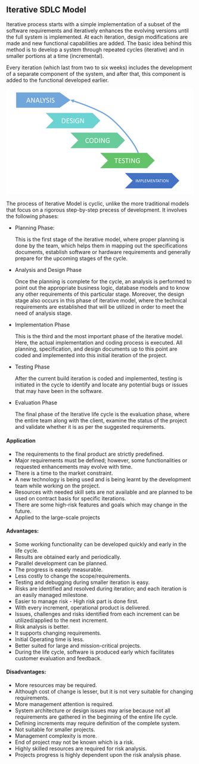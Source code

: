 ## Iterative SDLC Model
Iterative process starts with a simple implementation of a subset of the software requirements and iteratively enhances the evolving versions until the full system is implemented. At each iteration, design modifications are made and new functional capabilities are added. The basic idea behind this method is to develop a system through repeated cycles (iterative) and in smaller portions at a time (incremental).

Every iteration (which last from two to six weeks) includes the development of a separate component of the system, and after that, this component is added to the functional developed earlier.

![sdlc_iterative_model](../images/sdlc_iterative_model.png)

The process of Iterative Model is cyclic, unlike the more traditional models that focus on a rigorous step-by-step precess of development. It involves the following phases:
* Planning Phase:

    This is the first stage of the iterative model, where proper planning is done by the team, which helps them in mapping out the specifications documents, establish software or hardware requirements and generally prepare for the upcoming stages of the cycle.

* Analysis and Design Phase

    Once the planning is complete for the cycle, an analysis is performed to point out the appropriate business logic, database models and to know any other requirements of this particular stage. Moreover, the design stage also occurs in this phase of iterative model, where the technical requirements are established that will be utilized in order to meet the need of analysis stage.

* Implementation Phase

    This is the third and the most important phase of the iterative model. Here, the actual implementation and coding process is executed. All planning, specification, and design documents up to this point are coded and implemented into this initial iteration of the project.

* Testing Phase

    After the current build iteration is coded and implemented, testing is initiated in the cycle to identify and locate any potential bugs or issues that may have been in the software.

* Evaluation Phase

    The final phase of the Iterative life cycle is the evaluation phase, where the entire team along with the client, examine the status of the project and validate whether it is as per the suggested requirements.

#### Application
* The requirements to the final product are strictly predefined.
* Major requirements must be defined; however, some functionalities or requested enhancements may evolve with time.
* There is a time to the market constraint.
* A new technology is being used and is being learnt by the development team while working on the project.
* Resources with needed skill sets are not available and are planned to be used on contract basis for specific iterations.
* There are some high-risk features and goals which may change in the future.
* Applied to the large-scale projects

#### Advantages:
* Some working functionality can be developed quickly and early in the life cycle.
* Results are obtained early and periodically.
* Parallel development can be planned.
* The progress is easely measurable.
* Less costly to change the scope/requirements.
* Testing and debugging during smaller iteration is easy.
* Risks are identified and resolved during iteration; and each iteration is an easily managed milestone.
* Easier to manage risk - High risk part is done first.
* With every increment, operational product is delivered.
* Issues, challenges and risks identified from each increment can be utilized/applied to the next increment.
* Risk analysis is better.
* It supports changing requirements.
* Initial Operating time is less.
* Better suited for large and mission-critical projects.
* During the life cycle, software is produced early which facilitates customer evaluation and feedback.

#### Disadvantages:
* More resources may be required.
* Although cost of change is lesser, but it is not very suitable for changing requirements.
* More management attention is required.
* System architecture or design issues may arise because not all requirements are gathered in the beginning of the entire life cycle.
* Defining increments may require definition of the complete system.
* Not suitable for smaller projects.
* Management complexity is more.
* End of project may not be known which is a risk.
* Highly skilled resources are required for risk analysis.
* Projects progress is highly dependent upon the risk analysis phase.
